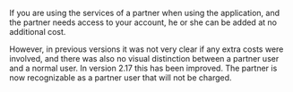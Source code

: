 If you are using the services of a partner when using the application,
and the partner needs access to your account, he or she can be added at
no additional cost.

However, in previous versions it was not very clear if any extra costs
were involved, and there was also no visual distinction between a
partner user and a normal user. In version 2.17 this has been improved.
The partner is now recognizable as a partner user that will not be
charged.
